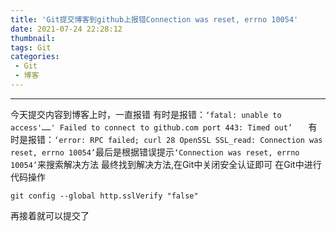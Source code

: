 ```yaml
---
title: 'Git提交博客到github上报错Connection was reset, errno 10054'
date: 2021-07-24 22:28:12
thumbnail:
tags: Git
categories:
 - Git
 - 博客
---
```

---
<!--more-->
今天提交内容到博客上时，一直报错 有时是报错：`‘fatal: unable to access'……' Failed to connect to github.com port 443: Timed out’   `      有时是报错：`‘error: RPC failed; curl 28 OpenSSL SSL_read: Connection was reset, errno 10054’`最后是根据错误提示`‘Connection was reset, errno 10054’`来搜索解决方法
最终找到解决方法,在Git中关闭安全认证即可
在Git中进行代码操作

```git
git config --global http.sslVerify "false"
```
再接着就可以提交了